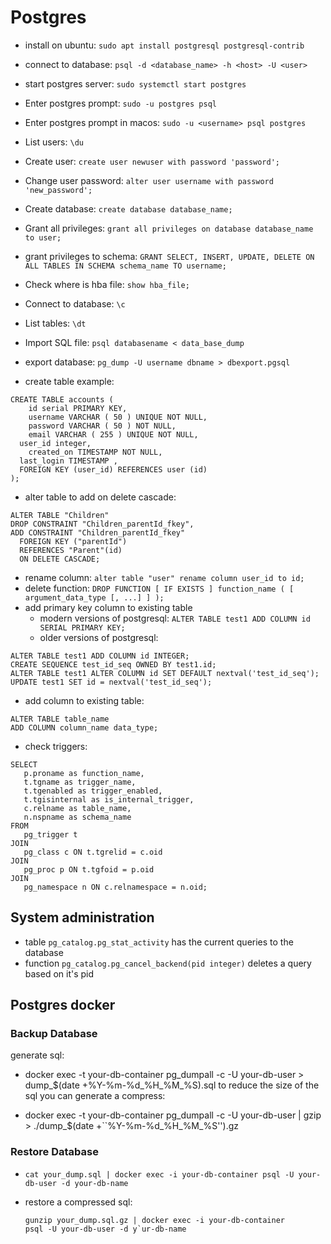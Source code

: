 # Postgres

* install on ubuntu: `sudo apt install postgresql postgresql-contrib`
* connect to database: `psql -d <database_name> -h <host> -U <user>`

* start postgres server: `sudo systemctl start postgres`

* Enter postgres prompt: `sudo -u postgres psql`
* Enter postgres prompt in macos: `sudo -u <username> psql postgres`

* List users: `\du`

* Create user: `create user newuser with password 'password';`

* Change user password:
  `alter user username with password 'new_password';`

* Create database: `create database database_name;`

* Grant all privileges:
  `grant all privileges on database database_name to user;`

* grant privileges to schema: `GRANT SELECT, INSERT, UPDATE, DELETE ON ALL TABLES IN SCHEMA schema_name TO username;`
* Check where is hba file: `show hba_file;`

* Connect to database: `\c`

* List tables: `\dt`

* Import SQL file: `psql databasename < data_base_dump`

* export database: `pg_dump -U username dbname > dbexport.pgsql`

* create table example:
```
CREATE TABLE accounts (
	id serial PRIMARY KEY,
	username VARCHAR ( 50 ) UNIQUE NOT NULL,
	password VARCHAR ( 50 ) NOT NULL,
	email VARCHAR ( 255 ) UNIQUE NOT NULL,
  user_id integer,
	created_on TIMESTAMP NOT NULL,
  last_login TIMESTAMP ,
  FOREIGN KEY (user_id) REFERENCES user (id)
);
```

* alter table to add on delete cascade:
```
ALTER TABLE "Children"
DROP CONSTRAINT "Children_parentId_fkey",
ADD CONSTRAINT "Children_parentId_fkey"
  FOREIGN KEY ("parentId")
  REFERENCES "Parent"(id)
  ON DELETE CASCADE;
```

* rename column: `alter table "user" rename column user_id to id;`
* delete function: `DROP FUNCTION [ IF EXISTS ] function_name ( [ argument_data_type [, ...] ] );`
* add primary key column to existing table
  * modern versions of postgresql: `ALTER TABLE test1 ADD COLUMN id SERIAL PRIMARY KEY;`
  * older versions of postgresql:
```
ALTER TABLE test1 ADD COLUMN id INTEGER;
CREATE SEQUENCE test_id_seq OWNED BY test1.id;
ALTER TABLE test1 ALTER COLUMN id SET DEFAULT nextval('test_id_seq');
UPDATE test1 SET id = nextval('test_id_seq');
```

* add column to existing table:
```
ALTER TABLE table_name
ADD COLUMN column_name data_type;
```

* check triggers:
``` 
SELECT 
   p.proname as function_name, 
   t.tgname as trigger_name, 
   t.tgenabled as trigger_enabled, 
   t.tgisinternal as is_internal_trigger, 
   c.relname as table_name, 
   n.nspname as schema_name
FROM 
   pg_trigger t
JOIN 
   pg_class c ON t.tgrelid = c.oid 
JOIN 
   pg_proc p ON t.tgfoid = p.oid 
JOIN 
   pg_namespace n ON c.relnamespace = n.oid;
```

## System administration
* table `pg_catalog.pg_stat_activity` has the current queries to the database
* function `pg_catalog.pg_cancel_backend(pid integer)` deletes a query based on it's pid


## Postgres docker

### Backup Database

generate sql:

*   docker exec -t your-db-container pg\_dumpall -c -U your-db-user >
    dump\_$(date +%Y-%m-%d\_%H\_%M\_%S).sql to reduce the size of the
    sql you can generate a compress:

*   docker exec -t your-db-container pg\_dumpall -c -U your-db-user |
    gzip > ./dump\_$(date +\`\`%Y-%m-%d\_%H\_%M\_%S'').gz

### Restore Database

*   `cat your_dump.sql | docker exec -i your-db-container psql -U your-db-user -d your-db-name` 

* restore a compressed sql:
    ```
    gunzip your_dump.sql.gz | docker exec -i your-db-container
    psql -U your-db-user -d y`ur-db-name
    ```
